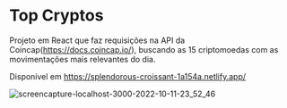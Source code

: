 # Top Cryptos

Projeto em React que faz requisições na API da Coincap(https://docs.coincap.io/), buscando as 15 criptomoedas com as movimentações mais relevantes do dia.

Disponível em https://splendorous-croissant-1a154a.netlify.app/

![screencapture-localhost-3000-2022-10-11-23_52_46](https://user-images.githubusercontent.com/16282738/195238927-8bf3cb3b-1bab-49f7-9771-7b17a66b5daf.png)
